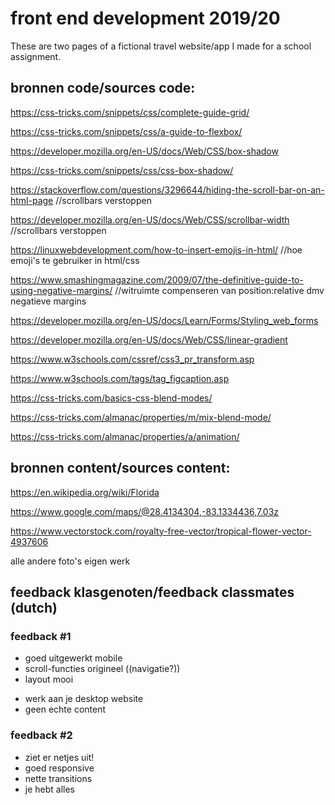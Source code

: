 # front end development 2019/20
These are two pages of a fictional travel website/app I made for a school assignment.

## bronnen code/sources code:

https://css-tricks.com/snippets/css/complete-guide-grid/

https://css-tricks.com/snippets/css/a-guide-to-flexbox/


https://developer.mozilla.org/en-US/docs/Web/CSS/box-shadow

https://css-tricks.com/snippets/css/css-box-shadow/ 


https://stackoverflow.com/questions/3296644/hiding-the-scroll-bar-on-an-html-page //scrollbars verstoppen

https://developer.mozilla.org/en-US/docs/Web/CSS/scrollbar-width //scrollbars verstoppen

https://linuxwebdevelopment.com/how-to-insert-emojis-in-html/ //hoe emoji's te gebruiker in html/css

https://www.smashingmagazine.com/2009/07/the-definitive-guide-to-using-negative-margins/ //witruimte compenseren van position:relative dmv negatieve margins

https://developer.mozilla.org/en-US/docs/Learn/Forms/Styling_web_forms

https://developer.mozilla.org/en-US/docs/Web/CSS/linear-gradient

https://www.w3schools.com/cssref/css3_pr_transform.asp

https://www.w3schools.com/tags/tag_figcaption.asp

https://css-tricks.com/basics-css-blend-modes/

https://css-tricks.com/almanac/properties/m/mix-blend-mode/

https://css-tricks.com/almanac/properties/a/animation/

## bronnen content/sources content:

https://en.wikipedia.org/wiki/Florida

https://www.google.com/maps/@28.4134304,-83.1334436,7.03z

https://www.vectorstock.com/royalty-free-vector/tropical-flower-vector-4937606

alle andere foto's eigen werk

## feedback klasgenoten/feedback classmates (dutch)

### feedback #1
+ goed uitgewerkt mobile
+ scroll-functies origineel ((navigatie?))
+ layout mooi
- werk aan je desktop website
- geen echte content

### feedback #2

+ ziet er netjes uit!
+ goed responsive
+ nette transitions
+ je hebt alles

